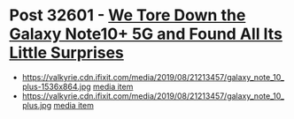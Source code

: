 # Post 32601 - [We Tore Down the Galaxy Note10+ 5G and Found All Its Little Surprises](https://www.ifixit.com/News/32601/we-tore-down-the-galaxy-note10-5g-and-found-all-its-little-surprises)

- https://valkyrie.cdn.ifixit.com/media/2019/08/21213457/galaxy_note_10_plus-1536x864.jpg [media item](media-32609.md)
- https://valkyrie.cdn.ifixit.com/media/2019/08/21213457/galaxy_note_10_plus.jpg [media item](media-32609.md)
